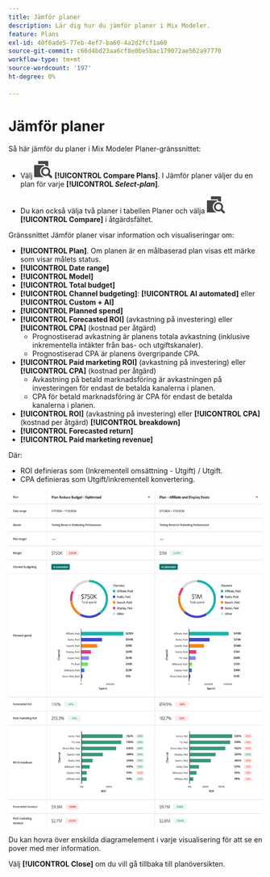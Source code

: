 ```yaml
---
title: Jämför planer
description: Lär dig hur du jämför planer i Mix Modeler.
feature: Plans
exl-id: 40f6ade5-77eb-4ef7-ba60-4a2d2fcf1a60
source-git-commit: c66d4bd23aa6cf8e0be5bac179072ae562a97770
workflow-type: tm+mt
source-wordcount: '197'
ht-degree: 0%

---
```


# Jämför planer

Så här jämför du planer i Mix Modeler Planer-gränssnittet:

* Välj ![Jämför](/help/assets/icons/Compare.svg) **[!UICONTROL Compare Plans]**. I Jämför planer väljer du en plan för varje **[!UICONTROL _Select-plan_]**.

* Du kan också välja två planer i tabellen Planer och välja ![Jämför](/help/assets/icons/Compare.svg) **[!UICONTROL Compare]** i åtgärdsfältet.

Gränssnittet Jämför planer visar information och visualiseringar om:

* **[!UICONTROL Plan]**. Om planen är en målbaserad plan visas ett märke som visar målets status.
* **[!UICONTROL Date range]**
* **[!UICONTROL Model]**
* **[!UICONTROL Total budget]**
* **[!UICONTROL Channel budgeting]**: **[!UICONTROL AI automated]** eller **[!UICONTROL Custom + AI]**
* **[!UICONTROL Planned spend]**
* **[!UICONTROL Forecasted ROI]** (avkastning på investering) eller **[!UICONTROL CPA]** (kostnad per åtgärd)
   * Prognostiserad avkastning är planens totala avkastning (inklusive inkrementella intäkter från bas- och utgiftskanaler).
   * Prognostiserad CPA är planens övergripande CPA.
* **[!UICONTROL Paid marketing ROI]** (avkastning på investering) eller **[!UICONTROL CPA]** (kostnad per åtgärd)
   * Avkastning på betald marknadsföring är avkastningen på investeringen för endast de betalda kanalerna i planen.
   * CPA för betald marknadsföring är CPA för endast de betalda kanalerna i planen.
* **[!UICONTROL ROI]** (avkastning på investering) eller **[!UICONTROL CPA]** (kostnad per åtgärd) **[!UICONTROL breakdown]**
* **[!UICONTROL Forecasted return]**
* **[!UICONTROL Paid marketing revenue]**

Där:

* ROI definieras som (Inkrementell omsättning - Utgift) / Utgift.
* CPA definieras som Utgift/inkrementell konvertering.


![Jämför planer](/help/assets/compare-plans.png)

Du kan hovra över enskilda diagramelement i varje visualisering för att se en pover med mer information.

Välj **[!UICONTROL Close]** om du vill gå tillbaka till planöversikten.
